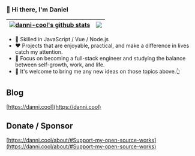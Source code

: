### 👋 Hi there, I'm Daniel

| <a href="https://github.com/anuraghazra/github-readme-stats"><img align="center" src="https://github-readme-stats.vercel.app/api?username=danni-cool&show_icons=true&include_all_commits=true&hide_border=true" alt="danni-cool's github stats" /></a> | <a href="https://github.com/anuraghazra/github-readme-stats"><img align="center" src="https://github-readme-stats.vercel.app/api/top-langs/?username=danni-cool&layout=compact&hide_border=true" /></a> |
| ------------- | ------------- |


- 🔨 Skilled in JavaScript / Vue / Node.js
- ❤  Projects that are enjoyable, practical, and make a difference in lives catch my attention.
- 📒 Focus on becoming a full-stack engineer and studying the balance between self-growth, work, and life.
- 👏 It's welcome to bring me any new ideas on those topics above.👆

## Blog
[https://danni.cool](https://danni.cool)

## Donate / Sponsor
[https://danni.cool/about/#Support-my-open-source-works](https://danni.cool/about/#Support-my-open-source-works)

